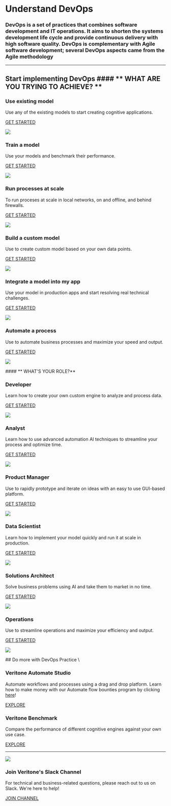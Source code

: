 # Understand DevOps

### DevOps is a set of practices that combines software development and IT operations. It aims to shorten the systems development life cycle and provide continuous delivery with high software quality. DevOps is complementary with Agile software development; several DevOps aspects came from the Agile methodology

* * * * *

## Start implementing DevOps #### ** WHAT ARE YOU TRYING TO ACHIEVE? **

### Use existing model

Use any of the existing models to start creating cognitive applications.

[GET STARTED](/#/quick-start?id=installation)

![](https://avatars3.githubusercontent.com/u/6934985?s=200&v=4)

### Train a model

Use your models and benchmark their performance.

[GET STARTED](/#/quick-start?id=local-preview)

![](https://avatars3.githubusercontent.com/u/6934985?s=200&v=4)

### Run processes at scale

To run proceses at scale in local networks, on and offline,
and behind firewalls.

[GET STARTED](/#/quick-start?id=hosting)

![](https://avatars3.githubusercontent.com/u/6934985?s=200&v=4)

### Build a custom model

Use to create custom model based on your own data points.

[GET STARTED](/#/themes?id=defaults)

![](https://avatars3.githubusercontent.com/u/6934985?s=200&v=4)

### Integrate a model into my app

Use your model in production apps and start resolving real technical
challenges.

[GET STARTED](/#/developer/applications/app-tutorial/)

![](https://avatars3.githubusercontent.com/u/6934985?s=200&v=4)

### Automate a process

Use to automate business processes and maximize your speed and
output.

[GET STARTED](/#/automate-studio/)

![](https://avatars3.githubusercontent.com/u/6934985?s=200&v=4)

\#\#\#\# \*\* WHAT'S YOUR ROLE?\*\*

### Developer

Learn how to create your own custom engine to analyze and process data.

[GET STARTED](/#/quickstart/engine-developer/)

![](https://avatars3.githubusercontent.com/u/6934985?s=200&v=4)

### Analyst

Learn how to use advanced automation AI techniques to streamline your
process and optimize time.

[GET STARTED](/#/quickstart/ml-explorer/)

![](https://avatars3.githubusercontent.com/u/6934985?s=200&v=4)

### Product Manager

Use to rapidly prototype and iterate on ideas with an easy to use
GUI-based platform.

[GET STARTED](/#/automate-studio/)

![](https://avatars3.githubusercontent.com/u/6934985?s=200&v=4)

### Data Scientist

Learn how to implement your model quickly and run it at scale in
production.

[GET STARTED](/#/developer/engines/)

![](https://avatars3.githubusercontent.com/u/6934985?s=200&v=4)

### Solutions Architect

Solve business problems using AI and take them to market in no time.

[GET STARTED](/#/quickstart/ml-integrator/)

![](https://avatars3.githubusercontent.com/u/6934985?s=200&v=4)

### Operations

Use to streamline operations and maximize your efficiency and
output.

[GET STARTED](/#/automate-studio/)

![](https://github.com/sachipanda/docs/blob/main/docs/assets/img/Teams.svg)

\#\# Do more with DevOps Practice \

### Veritone Automate Studio

Automate workflows and processes using a drag and drop platform. Learn
how to make money with our Automate flow bounties program by clicking
[here](/#/automate-studio/flow-bounties/README)!

[EXPLORE](/#/automate-studio/)

### Veritone Benchmark

Compare the performance of different cognitive engines against your own
use case.

[EXPLORE](/#/benchmark/)

* * * * *

![](https://s29980.pcdn.co/wp-content/uploads/2017/01/Slack-icon.png)

### Join Veritone's Slack Channel

For technical and business-related questions, please reach out to us on
Slack. We're here to help!

[JOIN CHANNEL](https://veritonedev.slack.com)

